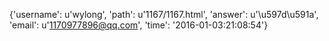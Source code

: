 {'username': u'wylong', 'path': u'1167/1167.html', 'answer': u'\u597d\u591a', 'email': u'1170977896@qq.com', 'time': '2016-01-03:21:08:54'}